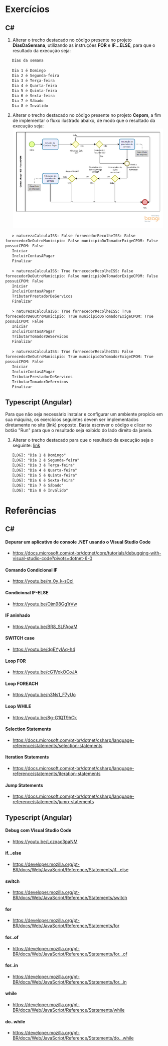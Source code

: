# Exercícios

## C#

1) Alterar o trecho destacado no código presente no projeto **DiasDaSemana**, utilizando as instruções **FOR** e **IF...ELSE**, para que o resultado da execução seja:
```
   Dias da semana

   Dia 1 é Domingo
   Dia 2 é Segunda-feira
   Dia 3 é Terça-feira
   Dia 4 é Quarta-feira
   Dia 5 é Quinta-feira
   Dia 6 é Sexta-feira
   Dia 7 é Sábado
   Dia 8 é Inválido
```

2) Alterar o trecho destacado no código presente no projeto **Cepom**, a fim de implementar o fluxo ilustrado abaixo, de modo que o resultado da execução seja:
![img](https://raw.githubusercontent.com/rodrigo-leonhardt/estudos-estagiarios/main/Semana%2002/Assets/fluxo_cpom.png)
```
   > naturezaCalculaISS: False fornecedorRecolheISS: False fornecedorDeOutroMunicipio: False municipioDoTomadorExigeCPOM: False possuiCPOM: False 
   Iniciar
   IncluirContasAPagar
   Finalizar

   > naturezaCalculaISS: True fornecedorRecolheISS: False fornecedorDeOutroMunicipio: False municipioDoTomadorExigeCPOM: False possuiCPOM: False
   Iniciar
   IncluirContasAPagar
   TributarPrestadorDeServicos
   Finalizar

   > naturezaCalculaISS: True fornecedorRecolheISS: True fornecedorDeOutroMunicipio: True municipioDoTomadorExigeCPOM: True possuiCPOM: False
   Iniciar
   IncluirContasAPagar
   TributarTomadorDeServicos
   Finalizar

   > naturezaCalculaISS: True fornecedorRecolheISS: False fornecedorDeOutroMunicipio: True municipioDoTomadorExigeCPOM: True possuiCPOM: False
   Iniciar
   IncluirContasAPagar
   TributarPrestadorDeServicos
   TributarTomadorDeServicos
   Finalizar
 ```

 ## Typescript (Angular)

 Para que não seja necessário instalar e configurar um ambiente propício em sua máquina, os exercícios seguintes devem ser implementados diretamente no site (link) proposto.
 Basta escrever o código e clicar no botão "Run" para que o resultado seja exibido do lado direito da janela.

 3) Alterar o trecho destacado para que o resultado da execução seja o seguinte:
 [link](https://www.typescriptlang.org/play?#code/MYewdgzgLgBAJgSwIYQCJIMoFMC2SxIwBcMYArjgEZYBOA2gLowC8MdAjADQwBM3AzNwAs3AKzcAbNwDs3ABwMA3AChlAejUBJMAFvgCEPENQaWYAAtDAByQ1CSADZRaSAOcBjkOrUAxBDiMYEzNLGBs7GEdnOw8QIA)
```
   [LOG]: "Dia 1 é Domingo" 
   [LOG]: "Dia 2 é Segunda-feira" 
   [LOG]: "Dia 3 é Terça-feira" 
   [LOG]: "Dia 4 é Quarta-feira" 
   [LOG]: "Dia 5 é Quinta-feira" 
   [LOG]: "Dia 6 é Sexta-feira" 
   [LOG]: "Dia 7 é Sábado" 
   [LOG]: "Dia 8 é Inválido" 
```

# Referências

## C#

#### Depurar um aplicativo de console .NET usando o Visual Studio Code
- https://docs.microsoft.com/pt-br/dotnet/core/tutorials/debugging-with-visual-studio-code?pivots=dotnet-6-0

#### Comando Condicional IF
- https://youtu.be/m_0y_k-sCcI

#### Condicional IF-ELSE
- https://youtu.be/Ojm98Gg1rVw

#### IF aninhado
- https://youtu.be/BR8_SLFAoaM

#### SWITCH case
- https://youtu.be/dgEYyIAq-h4

#### Loop FOR
- https://youtu.be/cG1VokOCoJA

#### Loop FOREACH
- https://youtu.be/n3Ns1_F7yUo

#### Loop WHILE
- https://youtu.be/8g-G1QT9hCk

#### Selection Statements
- https://docs.microsoft.com/pt-br/dotnet/csharp/language-reference/statements/selection-statements

#### Iteration Statements
- https://docs.microsoft.com/pt-br/dotnet/csharp/language-reference/statements/iteration-statements

#### Jump Statements
- https://docs.microsoft.com/pt-br/dotnet/csharp/language-reference/statements/jump-statements

## Typescript (Angular)

#### Debug com Visual Studio Code
- https://youtu.be/Lczqac3paNM

#### if...else
- https://developer.mozilla.org/pt-BR/docs/Web/JavaScript/Reference/Statements/if...else

#### switch
- https://developer.mozilla.org/pt-BR/docs/Web/JavaScript/Reference/Statements/switch

#### for
- https://developer.mozilla.org/pt-BR/docs/Web/JavaScript/Reference/Statements/for

#### for..of
- https://developer.mozilla.org/pt-BR/docs/Web/JavaScript/Reference/Statements/for...of

#### for..in
- https://developer.mozilla.org/pt-BR/docs/Web/JavaScript/Reference/Statements/for...in

#### while
- https://developer.mozilla.org/pt-BR/docs/Web/JavaScript/Reference/Statements/while

#### do..while
- https://developer.mozilla.org/pt-BR/docs/Web/JavaScript/Reference/Statements/do...while